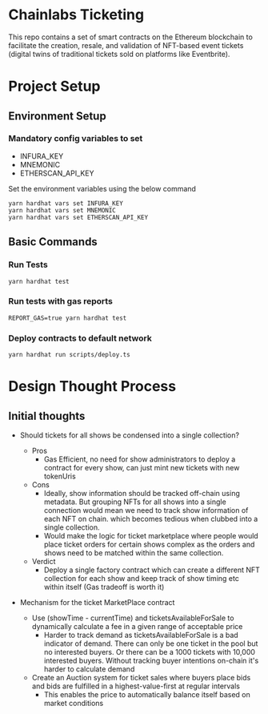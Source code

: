 # Chainlabs Ticketing

This repo contains a set of smart contracts on the Ethereum blockchain to facilitate the creation, resale, and validation of NFT-based event tickets (digital twins of traditional tickets sold on platforms like Eventbrite).

# Project Setup

## Environment Setup

### Mandatory config variables to set

-   INFURA_KEY
-   MNEMONIC
-   ETHERSCAN_API_KEY

Set the environment variables using the below command

```shell
yarn hardhat vars set INFURA_KEY
yarn hardhat vars set MNEMONIC
yarn hardhat vars set ETHERSCAN_API_KEY
```

## Basic Commands

### Run Tests

```shell
yarn hardhat test
```

### Run tests with gas reports

```shell
REPORT_GAS=true yarn hardhat test
```

### Deploy contracts to default network

```shell
yarn hardhat run scripts/deploy.ts
```

# Design Thought Process

## Initial thoughts

-   Should tickets for all shows be condensed into a single collection?

    -   Pros
        -   Gas Efficient, no need for show administrators to deploy a contract for every show, can just mint new tickets with new tokenUris
    -   Cons
        -   Ideally, show information should be tracked off-chain using metadata. But grouping NFTs for all shows into a single connection would mean we need to track show information of each NFT on chain. which becomes tedious when clubbed into a single collection.
        -   Would make the logic for ticket marketplace where people would place ticket orders for certain shows complex as the orders and shows need to be matched within the same collection.
    -   Verdict
        -   Deploy a single factory contract which can create a different NFT collection for each show and keep track of show timing etc within itself (Gas tradeoff is worth it)

-   Mechanism for the ticket MarketPlace contract

    -   Use (showTime - currentTime) and ticketsAvailableForSale to dynamically calculate a fee in a given range of acceptable price
        -   Harder to track demand as ticketsAvailableForSale is a bad indicator of demand. There can only be one ticket in the pool but no interested buyers. Or there can be a 1000 tickets with 10,000 interested buyers. Without tracking buyer intentions on-chain it's harder to calculate demand
    -   Create an Auction system for ticket sales where buyers place bids and bids are fulfilled in a highest-value-first at regular intervals
        -   This enables the price to automatically balance itself based on market conditions
